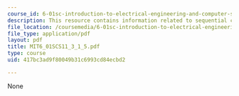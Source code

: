 ```yaml
---
course_id: 6-01sc-introduction-to-electrical-engineering-and-computer-science-i-spring-2011
description: This resource contains information related to sequential combinations.
file_location: /coursemedia/6-01sc-introduction-to-electrical-engineering-and-computer-science-i-spring-2011/417bc3ad9f80049b31c6993cd84ecbd2_MIT6_01SCS11_3_1_5.pdf
file_type: application/pdf
layout: pdf
title: MIT6_01SCS11_3_1_5.pdf
type: course
uid: 417bc3ad9f80049b31c6993cd84ecbd2

---
```

None